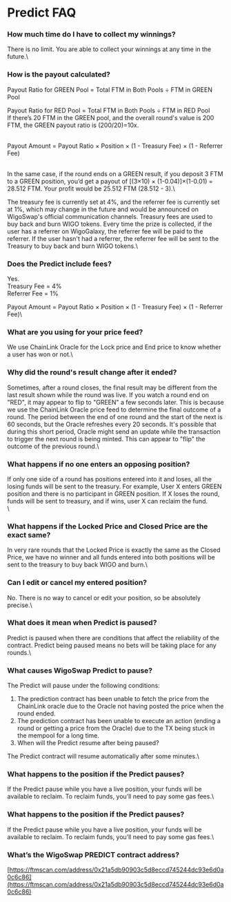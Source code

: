 # Predict FAQ

### **How much time do I have to collect my winnings?**

There is no limit. You are able to collect your winnings at any time in the future.\


### **How is the payout calculated?**

Payout Ratio for GREEN Pool = Total FTM in Both Pools ÷ FTM in GREEN Pool

Payout Ratio for RED Pool = Total FTM in Both Pools ÷ FTM in RED Pool\
If there’s 20 FTM in the GREEN pool, and the overall round's value is 200 FTM, the GREEN payout ratio is (200/20)=10x.

\
Payout Amount = Payout Ratio × Position × (1 - Treasury Fee) × (1 - Referrer Fee)

\
In the same case, if the round ends on a GREEN result, if you deposit 3 FTM to a GREEN position, you’d get a payout of \[(3×10) × (1-0.04)]×(1-0.01)  = 28.512 FTM. Your profit would be 25.512 FTM (28.512 - 3).\


The treasury fee is currently set at 4%, and the referrer fee is currently set at 1%, which may change in the future and would be announced on WigoSwap's official communication channels. Treasury fees are used to buy back and burn WIGO tokens. Every time the prize is collected, if the user has a referrer on WigoGalaxy, the referrer fee will be paid to the referrer. If the user hasn't had a referrer, the referrer fee will be sent to the Treasury to buy back and burn WIGO tokens.\


### Does the Predict include fees?

Yes.\
Treasury Fee = 4%\
Referrer Fee = 1%

Payout Amount = Payout Ratio × Position × (1 - Treasury Fee) × (1 - Referrer Fee)\


### What are you using for your price feed?

We use ChainLink Oracle for the Lock price and End price to know whether a user has won or not.\


### Why did the round's result change after it ended?

Sometimes, after a round closes, the final result may be different from the last result shown while the round was live. If you watch a round end on "RED", it may appear to flip to "GREEN" a few seconds later. This is because we use the ChainLink Oracle price feed to determine the final outcome of a round. The period between the end of one round and the start of the next is 60 seconds, but the Oracle refreshes every 20 seconds. It's possible that during this short period, Oracle might send an update while the transaction to trigger the next round is being minted. This can appear to "flip" the outcome of the previous round.\


### What happens if no one enters an opposing position?

If only one side of a round has positions entered into it and loses, all the losing funds will be sent to the treasury. For example, User X enters GREEN position and there is no participant in GREEN position. If X loses the round, funds will be sent to treasury, and if wins, user X can reclaim the fund.\
\


### What happens if the Locked Price and Closed Price are the exact same?

In very rare rounds that the Locked Price is exactly the same as the Closed Price, we have no winner and all funds entered into both positions will be sent to the treasury to buy back WIGO and burn.\


### Can I edit or cancel my entered position?

No. There is no way to cancel or edit your position, so be absolutely precise.\


### What does it mean when Predict is paused?

Predict is paused when there are conditions that affect the reliability of the contract. Predict being paused means no bets will be taking place for any rounds.\


### What causes WigoSwap Predict to pause?

The Predict will pause under the following conditions:

1. The prediction contract has been unable to fetch the price from the ChainLink oracle due to the Oracle not having posted the price when the round ended.
2. The prediction contract has been unable to execute an action (ending a round or getting a price from the Oracle) due to the TX being stuck in the mempool for a long time.
3. When will the Predict resume after being paused?

The Predict contract will resume automatically after some minutes.\


### What happens to the position if the Predict pauses?

If the Predict pause while you have a live position, your funds will be available to reclaim. To reclaim funds, you’ll need to pay some gas fees.\


### What happens to the position if the Predict pauses?

If the Predict pause while you have a live position, your funds will be available to reclaim. To reclaim funds, you’ll need to pay some gas fees.\


### What’s the WigoSwap PREDICT contract address?

[https://ftmscan.com/address/0x21a5db90903c5d8eccd745244dc93e6d0a0c6c86](https://ftmscan.com/address/0x21a5db90903c5d8eccd745244dc93e6d0a0c6c86)
